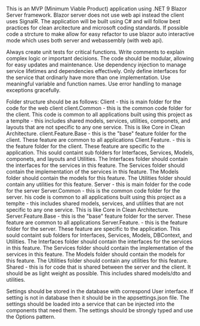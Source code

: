 
This is an MVP (Minimum Viable Product) application using .NET 9 Blazor Server framework. Blazor server does not use web api instead the client uses SignalR. The application will be built using C# and will follow best practices for clean arcitecture and microsoft coding standards. If possible code a strcture to make allow for easy refactor to use blazor auto interactive mode which uses both server and webassembly (with web api).

Always create unit tests for critical functions. Write comments to explain complex logic or important decisions. The code should be modular, allowing for easy updates and maintenance. Use dependency injection to manage service lifetimes and dependencies effectively. Only define interfaces for the service that ordinarly have more than one implementation. Use meaningful variable and function names. Use error handling to manage exceptions gracefully.

Folder structure should be as follows:
Client - this is main folder for the code for the web client
client.Common - this is the common code folder for the client. This code is common to all applications built using this project as a templte - this includes shared models, services, utilities, componets, and layouts that are not specific to any one service. This is like Core in Clean Architecture.
client.Feature.Base - this is the "base" feature folder for the client. These feature are common to all applications
Client.Feature.<FeatureName> - this is the feature folder for the client. These feature are specific to the application. This sould containt sub folders for Interfaces, Services, Models, componets, and layouts and Utilities. The Interfaces folder should contain the interfaces for the services in this feature. The Services folder should contain the implementation of the services in this feature. The Models folder should contain the models for this feature. The Utilities folder should contain any utilities for this feature.
Server - this is main folder for the code for the server
Server.Common - this is the common code folder for the server. his code is common to all applications built using this project as a templte - this includes shared models, services, and utilities that are not specific to any one service. This is like Core in Clean Architecture.
Server.Feature.Base - this is the "base" feature folder for the server. These feature are common to all applications
Server.Feature.<FeatureName> - this is the feature folder for the server. These feature are specific to the application. This sould containt sub folders for Interfaces, Services, Models, DBContext, and Utilities. The Interfaces folder should contain the interfaces for the services in this feature. The Services folder should contain the implementation of the services in this feature. The Models folder should contain the models for this feature. The Utilities folder should contain any utilities for this feature.
Shared - this is for code that is shared between the server and the client. It should be as light weight as possible. This includes shared models/dto and utilities. 

Settings should be stored in the database with correspond User interface. If setting is not in database then it should be in the appsettings.json file. The settings should be loaded into a service that can be injected into the components that need them. The settings should be strongly typed and use the Options pattern.



